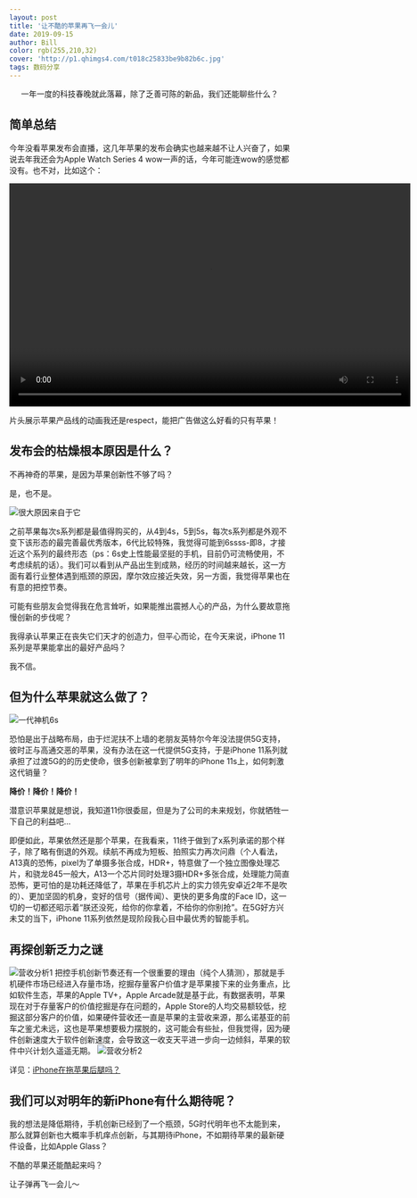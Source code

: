```yaml
---
layout: post
title: '让不酷的苹果再飞一会儿'
date: 2019-09-15
author: Bill
color: rgb(255,210,32)
cover: 'http://p1.qhimgs4.com/t018c25833be9b82b6c.jpg'
tags: 数码分享
---
```


<center>一年一度的科技春晚就此落幕，除了乏善可陈的新品，我们还能聊些什么？</center>

## 简单总结

今年没看苹果发布会直播，这几年苹果的发布会确实也越来越不让人兴奋了，如果说去年我还会为Apple Watch Series 4 wow一声的话，今年可能连wow的感觉都没有。也不对，比如这个：

<video src="https://www.iqiyi.com/v_19ru94s8xg.html" width="720" height="400"
controls="controls"></video> 

片头展示苹果产品线的动画我还是respect，能把广告做这么好看的只有苹果！


## 发布会的枯燥根本原因是什么？

不再神奇的苹果，是因为苹果创新性不够了吗？

是，也不是。

![很大原因来自于它](https://i0.hdslb.com/bfs/article/491676b4e296599d3be990dd8b1109d0ef58c1aa.jpg@1320w_760h.webp "英特尔logo")

之前苹果每次s系列都是最值得购买的，从4到4s，5到5s，每次s系列都是外观不变下该形态的最完善最优秀版本，6代比较特殊，我觉得可能到6ssss-即8，才接近这个系列的最终形态（ps：6s史上性能最坚挺的手机，目前仍可流畅使用，不考虑续航的话）。我们可以看到从产品出生到成熟，经历的时间越来越长，这一方面有着行业整体遇到瓶颈的原因，摩尔效应接近失效，另一方面，我觉得苹果也在有意的把控节奏。

可能有些朋友会觉得我在危言耸听，如果能推出震撼人心的产品，为什么要故意拖慢创新的步伐呢？

我得承认苹果正在丧失它们天才的创造力，但平心而论，在今天来说，iPhone 11系列是苹果能拿出的最好产品吗？

我不信。

## 但为什么苹果就这么做了？

![一代神机6s](https://gss3.bdstatic.com/-Po3dSag_xI4khGkpoWK1HF6hhy/baike/c0%3Dbaike80%2C5%2C5%2C80%2C26/sign=267ccd4a99ef76c6c4dff379fc7f969f/faedab64034f78f03497859870310a55b3191c38.jpg "6s图片")

恐怕是出于战略布局，由于烂泥扶不上墙的老朋友英特尔今年没法提供5G支持，彼时正与高通交恶的苹果，没有办法在这一代提供5G支持，于是iPhone 11系列就承担了过渡5G的的历史使命，很多创新被拿到了明年的iPhone 11s上，如何刺激这代销量？

**降价！降价！降价！**

潜意识苹果就是想说，我知道11你很委屈，但是为了公司的未来规划，你就牺牲一下自己的利益吧...

即便如此，苹果依然还是那个苹果，在我看来，11终于做到了x系列承诺的那个样子，除了略有倒退的外观。续航不再成为短板、拍照实力再次问鼎（个人看法，A13真的恐怖，pixel为了单摄多张合成，HDR+，特意做了一个独立图像处理芯片，和骁龙845一般大，A13一个芯片同时处理3摄HDR+多张合成，处理能力简直恐怖，更可怕的是功耗还降低了，苹果在手机芯片上的实力领先安卓近2年不是吹的）、更加坚固的机身，变好的信号（据传闻）、更快的更多角度的Face ID，这一切的一切都还昭示着“朕还没死，给你的你拿着，不给你的你别抢”。在5G好方兴未艾的当下，iPhone 11系列依然是现阶段我心目中最优秀的智能手机。

## 再探创新乏力之谜
![营收分析1](http://pics5.baidu.com/feed/a9d3fd1f4134970a288092a9ef51bdcda5865de1.jpeg?token=8ddef830b3426972d9f532ed99c15d21&s=14A27D321FD858CA04D561CE0000E0B2 "各业务营收占比")
把控手机创新节奏还有一个很重要的理由（纯个人猜测），那就是手机硬件市场已经进入存量市场，挖掘存量客户价值才是苹果接下来的业务重点，比如软件生态，苹果的Apple TV+，Apple Arcade就是基于此，有数据表明，苹果现在对于存量客户的价值挖掘是存在问题的，Apple Store的人均交易额较低，挖掘这部分客户的价值，如果硬件营收还一直是苹果的主营收来源，那么诺基亚的前车之鉴尤未远，这也是苹果想要极力摆脱的，这可能会有些扯，但我觉得，因为硬件创新速度大于软件创新速度，会导致这一收支天平进一步向一边倾斜，苹果的软件中兴计划久遥遥无期。
![营收分析2](http://pics0.baidu.com/feed/377adab44aed2e73834b9112fd9acd8e86d6fa8a.jpeg?token=95d3d2d81fde5a8850109cf5af832066&s=80B06C3215495D410465D4DA0000D0B3 "各业务营收占比")

详见：[iPhone在拖苹果后腿吗？](http://baijiahao.baidu.com/s?id=1644355754886582186&wfr=spider&for=pc "悬停显示")


## 我们可以对明年的新iPhone有什么期待呢？

我的想法是降低期待，手机创新已经到了一个瓶颈，5G时代明年也不太能到来，那么就算创新也大概率手机痒点创新，与其期待iPhone，不如期待苹果的最新硬件设备，比如Apple Glass？

不酷的苹果还能酷起来吗？

让子弹再飞一会儿～

